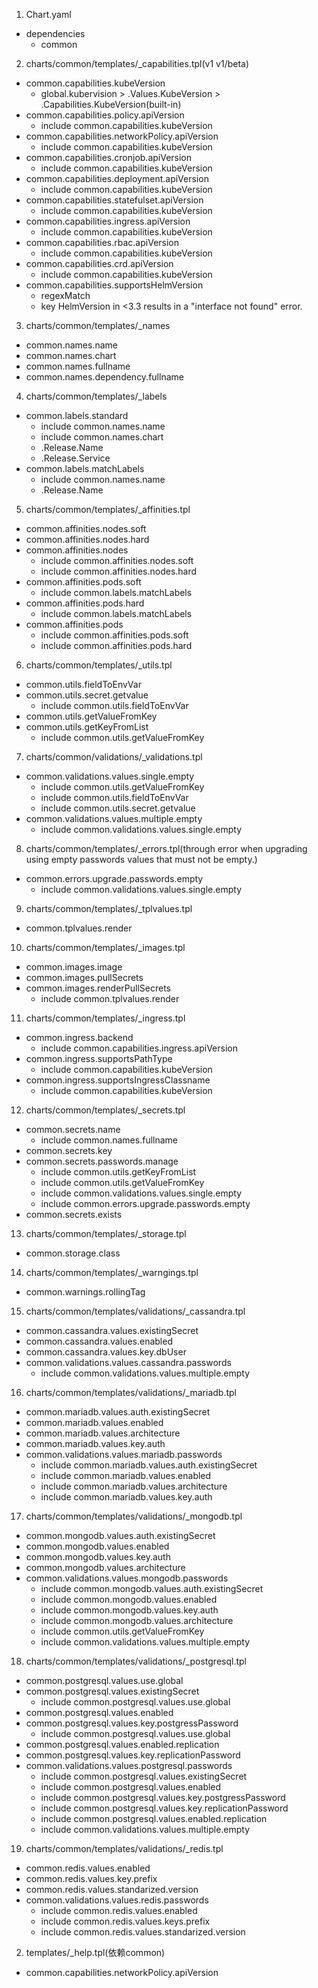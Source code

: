 1. Chart.yaml
* dependencies
    + common

2. charts/common/templates/_capabilities.tpl(v1 v1/beta)
* common.capabilities.kubeVersion
    + global.kubervision > .Values.KubeVersion > .Capabilities.KubeVersion(built-in)
* common.capabilities.policy.apiVersion
    + include common.capabilities.kubeVersion
* common.capabilities.networkPolicy.apiVersion
    + include common.capabilities.kubeVersion
* common.capabilities.cronjob.apiVersion
    + include common.capabilities.kubeVersion
* common.capabilities.deployment.apiVersion
    + include common.capabilities.kubeVersion
* common.capabilities.statefulset.apiVersion
    + include common.capabilities.kubeVersion
* common.capabilities.ingress.apiVersion
    + include common.capabilities.kubeVersion
* common.capabilities.rbac.apiVersion
    + include common.capabilities.kubeVersion
* common.capabilities.crd.apiVersion
    + include common.capabilities.kubeVersion
* common.capabilities.supportsHelmVersion
    + regexMatch
    + key HelmVersion in <3.3 results in a "interface not found" error.

3. charts/common/templates/_names
* common.names.name
* common.names.chart
* common.names.fullname
* common.names.dependency.fullname

4. charts/common/templates/_labels
* common.labels.standard
    + include common.names.name
    + include common.names.chart
    + .Release.Name
    + .Release.Service
* common.labels.matchLabels
    + include common.names.name
    + .Release.Name

5. charts/common/templates/_affinities.tpl
* common.affinities.nodes.soft
* common.affinities.nodes.hard
* common.affinities.nodes
    + include common.affinities.nodes.soft
    + include common.affinities.nodes.hard
* common.affinities.pods.soft
    + include common.labels.matchLabels
* common.affinities.pods.hard
    + include common.labels.matchLabels
* common.affinities.pods
    + include common.affinities.pods.soft
    + include common.affinities.pods.hard

6. charts/common/templates/_utils.tpl
* common.utils.fieldToEnvVar
* common.utils.secret.getvalue
    + include common.utils.fieldToEnvVar
* common.utils.getValueFromKey
* common.utils.getKeyFromList
    + include common.utils.getValueFromKey

7. charts/common/validations/_validations.tpl 
* common.validations.values.single.empty
    + include common.utils.getValueFromKey
    + include common.utils.fieldToEnvVar
    + include common.utils.secret.getvalue
* common.validations.values.multiple.empty
    + include common.validations.values.single.empty

8. charts/common/templates/_errors.tpl(through error when upgrading using empty passwords values that must not be empty.)
* common.errors.upgrade.passwords.empty
    + include common.validations.values.single.empty

9. charts/common/templates/_tplvalues.tpl
* common.tplvalues.render

10. charts/common/templates/_images.tpl
* common.images.image
* common.images.pullSecrets
* common.images.renderPullSecrets
    + include common.tplvalues.render

11. charts/common/templates/_ingress.tpl
* common.ingress.backend
    + include common.capabilities.ingress.apiVersion
* common.ingress.supportsPathType
    + include common.capabilities.kubeVersion
* common.ingress.supportsIngressClassname
    + include common.capabilities.kubeVersion

12. charts/common/templates/_secrets.tpl
* common.secrets.name
    + include common.names.fullname
* common.secrets.key
* common.secrets.passwords.manage
    + include common.utils.getKeyFromList
    + include common.utils.getValueFromKey
    + include common.validations.values.single.empty
    + include common.errors.upgrade.passwords.empty
* common.secrets.exists

13. charts/common/templates/_storage.tpl
* common.storage.class

14. charts/common/templates/_warngings.tpl
* common.warnings.rollingTag

15. charts/common/templates/validations/_cassandra.tpl
* common.cassandra.values.existingSecret
* common.cassandra.values.enabled
* common.cassandra.values.key.dbUser
* common.validations.values.cassandra.passwords
    + include common.validations.values.multiple.empty

16. charts/common/templates/validations/_mariadb.tpl
* common.mariadb.values.auth.existingSecret
* common.mariadb.values.enabled
* common.mariadb.values.architecture
* common.mariadb.values.key.auth
* common.validations.values.mariadb.passwords
    + include common.mariadb.values.auth.existingSecret
    + include common.mariadb.values.enabled
    + include common.mariadb.values.architecture
    + include common.mariadb.values.key.auth

17. charts/common/templates/validations/_mongodb.tpl
* common.mongodb.values.auth.existingSecret
* common.mongodb.values.enabled
* common.mongodb.values.key.auth
* common.mongodb.values.architecture
* common.validations.values.mongodb.passwords
    + include common.mongodb.values.auth.existingSecret
    + include common.mongodb.values.enabled
    + include common.mongodb.values.key.auth
    + include common.mongodb.values.architecture
    + include common.utils.getValueFromKey
    + include common.validations.values.multiple.empty

18. charts/common/templates/validations/_postgresql.tpl
* common.postgresql.values.use.global
* common.postgresql.values.existingSecret
    + include common.postgresql.values.use.global
* common.postgresql.values.enabled
* common.postgresql.values.key.postgressPassword
    + include common.postgresql.values.use.global
* common.postgresql.values.enabled.replication
* common.postgresql.values.key.replicationPassword
* common.validations.values.postgresql.passwords
    + include common.postgresql.values.existingSecret
    + include common.postgresql.values.enabled
    + include common.postgresql.values.key.postgressPassword
    + include common.postgresql.values.key.replicationPassword
    + include common.postgresql.values.enabled.replication
    + include common.validations.values.multiple.empty

19. charts/common/templates/validations/_redis.tpl
* common.redis.values.enabled
* common.redis.values.key.prefix
* common.redis.values.standarized.version
* common.validations.values.redis.passwords
    + include common.redis.values.enabled
    + include common.redis.values.keys.prefix
    + include common.redis.values.standarized.version

2. templates/_help.tpl(依赖common)
* common.capabilities.networkPolicy.apiVersion
